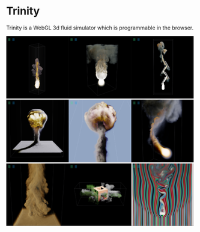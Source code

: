 
# Trinity

Trinity is a WebGL 3d fluid simulator which is programmable in the browser.


<a><img src="./thumbs/Basic-plume.png" width="33%"/></a><a><img src="./thumbs/Plume-sphere.png" width="33%"/></a><a><img src="./thumbs/Plume-walls.png" width="33%"/></a>
<a><img src="./thumbs/nuke.png" width="33%"/></a><a><img src="./thumbs/nuke-II.png" width="33%"/></a><a><img src="./thumbs/fireball.png" width="33%"/></a>
<a><img src="./thumbs/dust-devil.png" width="33%"/></a><a><img src="./thumbs/Dye-collision.png" width="33%"/></a><a><img src="./thumbs/vortex-street.png" width="33%"/></a>



